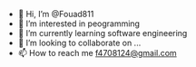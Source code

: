 - 👋 Hi, I’m @Fouad811
- 👀 I’m interested in peogramming
- 🌱 I’m currently learning software engineering
- 💞️ I’m looking to collaborate on ...
- 📫 How to reach me f4708124@gmail.com 

<!---
Fouad811/Fouad811 is a ✨ special ✨ repository because its `README.md` (this file) appears on your GitHub profile.
You can click the Preview link to take a look at your changes.
--->
